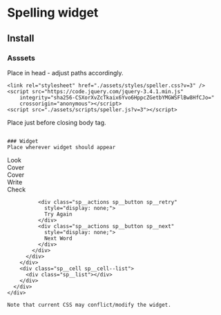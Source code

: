 # Spelling widget

## Install

### Asssets

Place in head - adjust paths accordingly.
```
<link rel="stylesheet" href="./assets/styles/speller.css?v=3" />
<script src="https://code.jquery.com/jquery-3.4.1.min.js"
    integrity="sha256-CSXorXvZcTkaix6Yvo6HppcZGetbYMGWSFlBw8HfCJo="
    crossorigin="anonymous"></script>
<script src="./assets/scripts/speller.js?v=3"></script>
````

Place just before closing body tag.
<script>
    $(function() {
      $().initSpeller({lists: './assets/lists/',done: 'All done!'},function() {})
    })
  </script>
```

### Widget
Place wherever widget should appear
```
 <div class="sp">
    <div class="sp__box">
      <div class="sp__row sp__row--pick">
        <div class="sp__cell">
          <div class="sp__pick">
            <div class="sp__pick__default"></div>
            <div class="sp__pick__list" style="display: none"></div>
          </div>
        </div>
        <div class="sp__cell">
          <div class="sp__picked"></div>
        </div>
      </div>
      <div class="sp__row">
        <div class="sp__cell sp__cell--cmds">
          <div class="sp__row sp__row--look">
            <div class="sp__cell sp__key">Look</div>
            <div class="sp__cell sp__value">
              <div class="sp__word sp__mode--view"></div>
            </div>
          </div>
          <div class="sp__row sp__row--say" style="display:none;">
            <div class="sp__cell sp__key">Say</div>
            <div class="sp__cell sp__value">
              <div class="sp__speech"></div>
            </div>
          </div>
          <div class="sp__row sp__row--cover">
            <div class="sp__cell sp__key">Cover</div>
            <div class="sp__cell sp__value">
              <div class="sp__button sp__cover sp__mode--view">Cover</div>
              <div class="sp__button sp__look sp__mode--input"
                style="display: none;">
                Look Again
              </div>
            </div>
          </div>
          <div class="sp__row sp__row--write">
            <div class="sp__cell sp__key">Write</div>
            <div class="sp__cell sp__value">
              <input type="text" maxlength="10" style="display:none"
                class="sp__input sp__mode--input" />
            </div>
          </div>
          <div class="sp__row sp__row--check">
            <div class="sp__cell sp__key">Check</div>
            <div class="sp__cell sp__value">
              <div class="sp__button sp__check  sp__mode--input" style="display:
                none">
                Check
              </div>
              <div class="sp__finished" style="display: none;"></div>

              <div class="sp__actions sp__button sp__retry"
                style="display: none;">
                Try Again
              </div>
              <div class="sp__actions sp__button sp__next"
                style="display: none;">
                Next Word
              </div>
            </div>
          </div>
        </div>
        <div class="sp__cell sp__cell--list">
          <div class="sp__list"></div>
        </div>
      </div>
    </div>
  </div>
  
```
Note that current CSS may conflict/modify the widget.